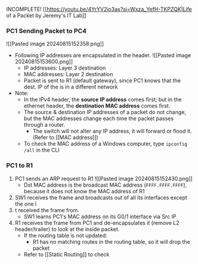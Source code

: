 INCOMPLETE! [[https://youtu.be/4YrYV2io3as?si=Wxza_YefH-TKPZQK|Life of a Packet by Jeremy's IT Lab]]
### PC1 Sending Packet to PC4

![[Pasted image 20240815152358.png]]
-  Following IP addresses are encapsulated in the header.
	![[Pasted image 20240815153600.png]]
	- IP addresses: Layer 3 destination
	- MAC addresses: Layer 2 destination
	- Packet is sent to R1 (default gateway), since PC1 knows that the dest. IP of the is in a different network
- Note:
	- In the IPv4 header, the **source IP address** comes first; but in the ethernet header, the **destination MAC address** comes first.
	- The source & destination IP addresses of a packet do not change, but the MAC addresses change each time the packet passes through a router.
		- The switch will not alter any IP address, it will forward or flood it. (Refer to [[MAC address]]) 
	- To check the MAC address of a Windows computer, type `ipconfig /all` in the CLI
### PC1 to R1
1. PC1 sends an ARP request to R1 
	![[Pasted image 20240815152430.png]]
	- Dst MAC address is the broadcast MAC address (`FFFF.FFFF.FFFF`), because it does not know the MAC address of R1
2. SW1 receives the frame and broadcasts out of all its interfaces except the one i
3. t received the frame from.
	 - SW1 learns PC1's MAC address on its G0/1 interface via Src IP
4. R1 receives the frame from PC1 and de-encapsulates it (remove L2 header/trailer) to look at the inside packet.
	- If the routing table is not updated:
		- R1 has no matching routes in the routing table, so it will drop the packet
	- Refer to [[Static Routing]] to check